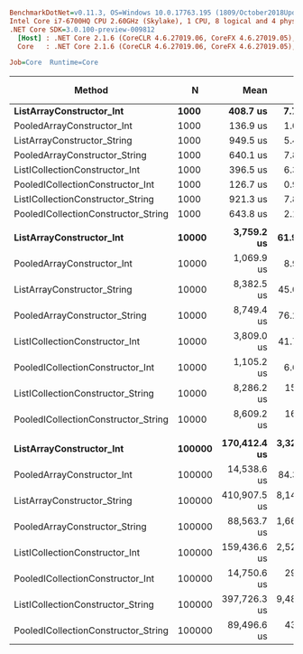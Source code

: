 ``` ini

BenchmarkDotNet=v0.11.3, OS=Windows 10.0.17763.195 (1809/October2018Update/Redstone5)
Intel Core i7-6700HQ CPU 2.60GHz (Skylake), 1 CPU, 8 logical and 4 physical cores
.NET Core SDK=3.0.100-preview-009812
  [Host] : .NET Core 2.1.6 (CoreCLR 4.6.27019.06, CoreFX 4.6.27019.05), 64bit RyuJIT
  Core   : .NET Core 2.1.6 (CoreCLR 4.6.27019.06, CoreFX 4.6.27019.05), 64bit RyuJIT

Job=Core  Runtime=Core  

```
|                              Method |      N |         Mean |         Error |         StdDev | Ratio | RatioSD | Gen 0/1k Op | Gen 1/1k Op | Gen 2/1k Op | Allocated Memory/Op |
|------------------------------------ |------- |-------------:|--------------:|---------------:|------:|--------:|------------:|------------:|------------:|--------------------:|
|            **ListArrayConstructor_Int** |   **1000** |     **408.7 us** |     **7.7469 us** |      **8.2891 us** |  **1.00** |    **0.00** |   **1290.0391** |           **-** |           **-** |          **3968.75 KB** |
|          PooledArrayConstructor_Int |   1000 |     136.9 us |     1.0249 us |      0.9587 us |  0.34 |    0.01 |     10.0098 |           - |           - |            31.25 KB |
|         ListArrayConstructor_String |   1000 |     949.5 us |     5.4245 us |      4.8087 us |  2.33 |    0.05 |   2556.6406 |           - |           - |             7875 KB |
|       PooledArrayConstructor_String |   1000 |     640.1 us |     7.8443 us |      6.9538 us |  1.57 |    0.04 |      9.7656 |           - |           - |            31.25 KB |
|      ListICollectionConstructor_Int |   1000 |     396.5 us |     6.3496 us |      5.9394 us |  0.97 |    0.02 |   1290.0391 |           - |           - |          3968.75 KB |
|    PooledICollectionConstructor_Int |   1000 |     126.7 us |     0.9254 us |      0.8656 us |  0.31 |    0.01 |     10.0098 |           - |           - |            31.25 KB |
|   ListICollectionConstructor_String |   1000 |     921.3 us |     7.8813 us |      7.3722 us |  2.26 |    0.06 |   2556.6406 |           - |           - |             7875 KB |
| PooledICollectionConstructor_String |   1000 |     643.8 us |     2.1891 us |      1.9406 us |  1.58 |    0.04 |      9.7656 |           - |           - |            31.25 KB |
|                                     |        |              |               |                |       |         |             |             |             |                     |
|            **ListArrayConstructor_Int** |  **10000** |   **3,759.2 us** |    **61.9660 us** |     **57.9631 us** |  **1.00** |    **0.00** |  **12656.2500** |           **-** |           **-** |            **39125 KB** |
|          PooledArrayConstructor_Int |  10000 |   1,069.9 us |     8.9350 us |      8.3578 us |  0.28 |    0.00 |      9.7656 |           - |           - |            31.25 KB |
|         ListArrayConstructor_String |  10000 |   8,382.5 us |    45.0306 us |     37.6026 us |  2.23 |    0.04 |  24984.3750 |           - |           - |          78187.5 KB |
|       PooledArrayConstructor_String |  10000 |   8,749.4 us |    76.2392 us |     71.3142 us |  2.33 |    0.03 |           - |           - |           - |            31.25 KB |
|      ListICollectionConstructor_Int |  10000 |   3,809.0 us |    41.7102 us |     39.0158 us |  1.01 |    0.02 |  12656.2500 |           - |           - |            39125 KB |
|    PooledICollectionConstructor_Int |  10000 |   1,105.2 us |     6.6771 us |      5.5757 us |  0.29 |    0.01 |      9.7656 |           - |           - |            31.25 KB |
|   ListICollectionConstructor_String |  10000 |   8,286.2 us |   155.6103 us |    145.5580 us |  2.21 |    0.07 |  24984.3750 |           - |           - |          78187.5 KB |
| PooledICollectionConstructor_String |  10000 |   8,609.2 us |   161.9254 us |    143.5427 us |  2.29 |    0.06 |           - |           - |           - |            31.25 KB |
|                                     |        |              |               |                |       |         |             |             |             |                     |
|            **ListArrayConstructor_Int** | **100000** | **170,412.4 us** | **3,326.2177 us** |  **4,662.8926 us** |  **1.00** |    **0.00** |  **37500.0000** |  **37500.0000** |  **37500.0000** |           **390946 KB** |
|          PooledArrayConstructor_Int | 100000 |  14,538.6 us |    84.3630 us |     78.9132 us |  0.09 |    0.00 |           - |           - |           - |            31.25 KB |
|         ListArrayConstructor_String | 100000 | 410,907.5 us | 8,142.9978 us | 13,379.1789 us |  2.41 |    0.12 |  21000.0000 |  21000.0000 |  21000.0000 |        781429.52 KB |
|       PooledArrayConstructor_String | 100000 |  88,563.7 us | 1,662.6129 us |  1,778.9772 us |  0.52 |    0.02 |           - |           - |           - |            31.25 KB |
|      ListICollectionConstructor_Int | 100000 | 159,436.6 us | 2,521.5993 us |  2,358.7055 us |  0.94 |    0.03 |  35750.0000 |  35750.0000 |  35750.0000 |        390940.81 KB |
|    PooledICollectionConstructor_Int | 100000 |  14,750.6 us |   291.9172 us |    258.7770 us |  0.09 |    0.00 |           - |           - |           - |            31.25 KB |
|   ListICollectionConstructor_String | 100000 | 397,726.3 us | 9,480.8851 us | 27,354.5212 us |  2.32 |    0.09 |  13000.0000 |  13000.0000 |  13000.0000 |        781390.52 KB |
| PooledICollectionConstructor_String | 100000 |  89,496.6 us |   438.3750 us |    410.0562 us |  0.53 |    0.02 |           - |           - |           - |            31.25 KB |
